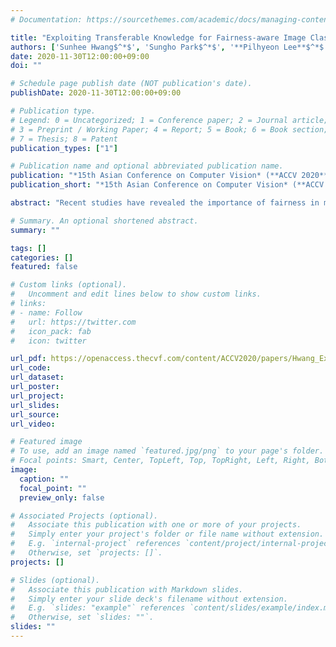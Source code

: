 ```yaml
---
# Documentation: https://sourcethemes.com/academic/docs/managing-content/

title: "Exploiting Transferable Knowledge for Fairness-aware Image Classification"
authors: ['Sunhee Hwang$^*$', 'Sungho Park$^*$', '**Pilhyeon Lee**$^*$', 'Seogkyu Jeon', 'Dohyung Kim', 'Hyeran Byun']
date: 2020-11-30T12:00:00+09:00
doi: ""

# Schedule page publish date (NOT publication's date).
publishDate: 2020-11-30T12:00:00+09:00

# Publication type.
# Legend: 0 = Uncategorized; 1 = Conference paper; 2 = Journal article;
# 3 = Preprint / Working Paper; 4 = Report; 5 = Book; 6 = Book section;
# 7 = Thesis; 8 = Patent
publication_types: ["1"]

# Publication name and optional abbreviated publication name.
publication: "*15th Asian Conference on Computer Vision* (**ACCV 2020**)"
publication_short: "*15th Asian Conference on Computer Vision* (**ACCV 2020**)"

abstract: "Recent studies have revealed the importance of fairness in machine learning and computer vision systems, in accordance with the concerns about the unintended social discrimination produced by the systems. In this work, we aim to tackle the fairness-aware image classification problem, whose goal is to classify a target attribute (eg, attractiveness) in a fair manner regarding protected attributes (eg, gender, age, race). To this end, existing methods mainly rely on protected attribute labels for training, which are costly and sometimes unavailable for real-world scenarios. To alleviate the restriction and enlarge the scalability of fair models, we introduce a new framework where a fair classification model can be trained on datasets without protected attribute labels (ie, target datasets) by exploiting knowledge from pre-built benchmarks (ie, source datasets). Specifically, when training a target attribute encoder, we encourage its representations to be independent of the features from the pre-trained encoder on a source dataset. Moreover, we design a Group-wise Fair loss to minimize the gap in error rates between different protected attribute groups. To the best of our knowledge, this work is the first attempt to train the fairness-aware image classification model on a target dataset without protected attribute annotations. To verify the effectiveness of our approach, we conduct experiments on CelebA and UTK datasets with two settings: the conventional and the transfer settings. In the both settings, our model shows the fairest results when compared to the existing methods."

# Summary. An optional shortened abstract.
summary: ""

tags: []
categories: []
featured: false

# Custom links (optional).
#   Uncomment and edit lines below to show custom links.
# links:
# - name: Follow
#   url: https://twitter.com
#   icon_pack: fab
#   icon: twitter

url_pdf: https://openaccess.thecvf.com/content/ACCV2020/papers/Hwang_Exploiting_Transferable_Knowledge_for_Fairness-aware_Image_Classification_ACCV_2020_paper.pdf
url_code: 
url_dataset:
url_poster:
url_project:
url_slides:
url_source:
url_video:

# Featured image
# To use, add an image named `featured.jpg/png` to your page's folder. 
# Focal points: Smart, Center, TopLeft, Top, TopRight, Left, Right, BottomLeft, Bottom, BottomRight.
image:
  caption: ""
  focal_point: ""
  preview_only: false

# Associated Projects (optional).
#   Associate this publication with one or more of your projects.
#   Simply enter your project's folder or file name without extension.
#   E.g. `internal-project` references `content/project/internal-project/index.md`.
#   Otherwise, set `projects: []`.
projects: []

# Slides (optional).
#   Associate this publication with Markdown slides.
#   Simply enter your slide deck's filename without extension.
#   E.g. `slides: "example"` references `content/slides/example/index.md`.
#   Otherwise, set `slides: ""`.
slides: ""
---
```

